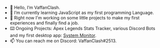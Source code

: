 - 👋 Hello, I’m VaffanClash.
- 🌱 I’m currently learning JavaScript as my first programming Language.
- 👀 Right now I'm working on some little projects to make my first experiences and finally find a job.
- ⌨️ Ongoing Projects: Apex Legends Stats Tracker, various Discord Bots and my first desktop app: [System Monitor](https://github.com/VaffanClash/Resource-monitor).
- 📫 You can reach me on Discord: VaffanClash#2513.

<!---
VaffanClash/VaffanClash is a ✨ special ✨ repository because its `README.md` (this file) appears on your GitHub profile.
You can click the Preview link to take a look at your changes.
--->
